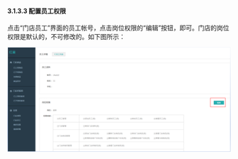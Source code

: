#### 3.1.3.3 配置员工权限

点击“门店员工”界面的员工帐号，点击岗位权限的“编辑”按钮，即可。门店的岗位权限是默认的，不可修改的。如下图所示：

![](/assets/图片27.png)

